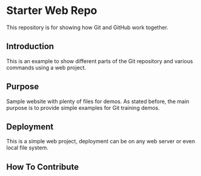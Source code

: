 # Starter Web Repo

This repository is for showing how Git and GitHub work together.

## Introduction

This is an example to show different parts of the Git repository and various commands using a web project.

## Purpose

Sample website with plenty of files for demos. As stated before, the main purpose is to provide simple examples for Git training demos.

## Deployment

This is a simple web project, deployment can be on any web server or even local file system.

## How To Contribute
